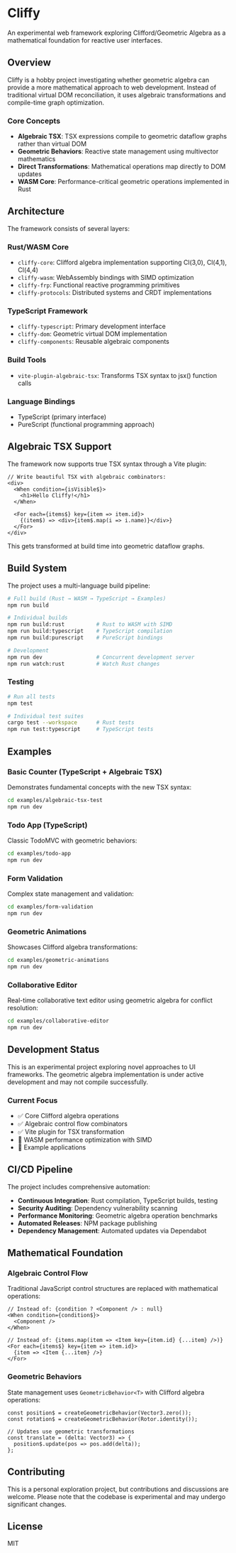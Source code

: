 # Cliffy

An experimental web framework exploring Clifford/Geometric Algebra as a mathematical foundation for reactive user interfaces.

## Overview

Cliffy is a hobby project investigating whether geometric algebra can provide a more mathematical approach to web development. Instead of traditional virtual DOM reconciliation, it uses algebraic transformations and compile-time graph optimization.

### Core Concepts

- **Algebraic TSX**: TSX expressions compile to geometric dataflow graphs rather than virtual DOM
- **Geometric Behaviors**: Reactive state management using multivector mathematics
- **Direct Transformations**: Mathematical operations map directly to DOM updates
- **WASM Core**: Performance-critical geometric operations implemented in Rust

## Architecture

The framework consists of several layers:

### Rust/WASM Core
- `cliffy-core`: Clifford algebra implementation supporting Cl(3,0), Cl(4,1), Cl(4,4)
- `cliffy-wasm`: WebAssembly bindings with SIMD optimization
- `cliffy-frp`: Functional reactive programming primitives
- `cliffy-protocols`: Distributed systems and CRDT implementations

### TypeScript Framework
- `cliffy-typescript`: Primary development interface
- `cliffy-dom`: Geometric virtual DOM implementation
- `cliffy-components`: Reusable algebraic components

### Build Tools
- `vite-plugin-algebraic-tsx`: Transforms TSX syntax to jsx() function calls

### Language Bindings
- TypeScript (primary interface)
- PureScript (functional programming approach)

## Algebraic TSX Support

The framework now supports true TSX syntax through a Vite plugin:

```tsx
// Write beautiful TSX with algebraic combinators:
<div>
  <When condition={isVisible$}>
    <h1>Hello Cliffy!</h1>
  </When>
  
  <For each={items$} key={item => item.id}>
    {(item$) => <div>{item$.map(i => i.name)}</div>}
  </For>
</div>
```

This gets transformed at build time into geometric dataflow graphs.

## Build System

The project uses a multi-language build pipeline:

```bash
# Full build (Rust → WASM → TypeScript → Examples)
npm run build

# Individual builds
npm run build:rust          # Rust to WASM with SIMD
npm run build:typescript    # TypeScript compilation
npm run build:purescript    # PureScript bindings

# Development
npm run dev                 # Concurrent development server
npm run watch:rust          # Watch Rust changes
```

### Testing

```bash
# Run all tests
npm test

# Individual test suites
cargo test --workspace      # Rust tests
npm run test:typescript     # TypeScript tests
```

## Examples

### Basic Counter (TypeScript + Algebraic TSX)
Demonstrates fundamental concepts with the new TSX syntax:

```bash
cd examples/algebraic-tsx-test
npm run dev
```

### Todo App (TypeScript)
Classic TodoMVC with geometric behaviors:

```bash
cd examples/todo-app
npm run dev
```

### Form Validation
Complex state management and validation:

```bash
cd examples/form-validation
npm run dev
```

### Geometric Animations
Showcases Clifford algebra transformations:

```bash
cd examples/geometric-animations
npm run dev
```

### Collaborative Editor
Real-time collaborative text editor using geometric algebra for conflict resolution:

```bash
cd examples/collaborative-editor
npm run dev
```

## Development Status

This is an experimental project exploring novel approaches to UI frameworks. The geometric algebra implementation is under active development and may not compile successfully.

### Current Focus
- ✅ Core Clifford algebra operations
- ✅ Algebraic control flow combinators
- ✅ Vite plugin for TSX transformation
- 🚧 WASM performance optimization with SIMD
- 🚧 Example applications

## CI/CD Pipeline

The project includes comprehensive automation:

- **Continuous Integration**: Rust compilation, TypeScript builds, testing
- **Security Auditing**: Dependency vulnerability scanning
- **Performance Monitoring**: Geometric algebra operation benchmarks
- **Automated Releases**: NPM package publishing
- **Dependency Management**: Automated updates via Dependabot

## Mathematical Foundation

### Algebraic Control Flow
Traditional JavaScript control structures are replaced with mathematical operations:

```tsx
// Instead of: {condition ? <Component /> : null}
<When condition={condition$}>
  <Component />
</When>

// Instead of: {items.map(item => <Item key={item.id} {...item} />)}
<For each={items$} key={item => item.id}>
  {item => <Item {...item} />}
</For>
```

### Geometric Behaviors
State management uses `GeometricBehavior<T>` with Clifford algebra operations:

```tsx
const position$ = createGeometricBehavior(Vector3.zero());
const rotation$ = createGeometricBehavior(Rotor.identity());

// Updates use geometric transformations
const translate = (delta: Vector3) => {
  position$.update(pos => pos.add(delta));
};
```

## Contributing

This is a personal exploration project, but contributions and discussions are welcome. Please note that the codebase is experimental and may undergo significant changes.

## License

MIT
